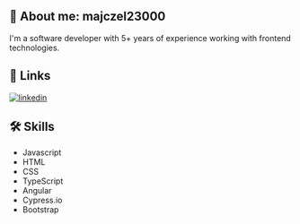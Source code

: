 ## 🚀 About me: majczel23000
I'm a software developer with 5+ years of experience working with frontend technologies.


## 🔗 Links

[![linkedin](https://img.shields.io/badge/linkedin-0A66C2?style=for-the-badge&logo=linkedin&logoColor=white)](https://www.linkedin.com/in/michalrazny/)



## 🛠 Skills
- Javascript
- HTML
- CSS
- TypeScript
- Angular
- Cypress.io
- Bootstrap
